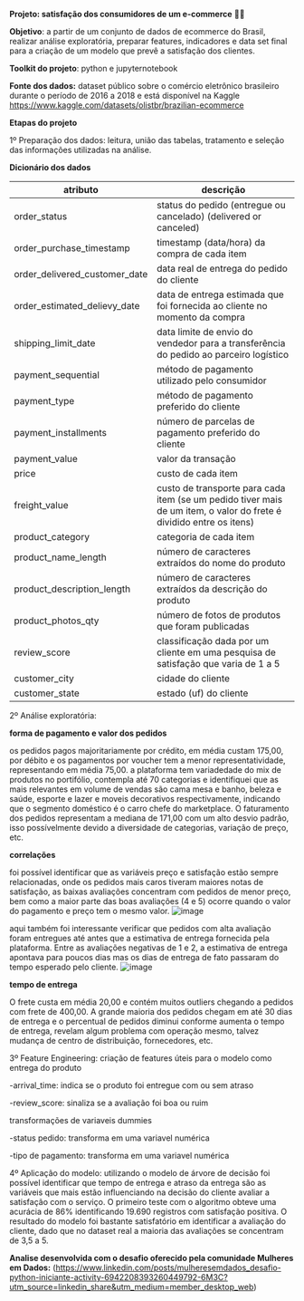 **Projeto: satisfação dos consumidores de um e-commerce** 🔎🎲

**Objetivo**: a partir de um conjunto de dados de ecommerce do Brasil, realizar análise exploratória, preparar features, indicadores e data set final para a criação de um modelo que prevê a satisfação dos clientes.

**Toolkit do projeto**: python e jupyternotebook

**Fonte dos dados:** dataset público sobre o comércio eletrônico brasileiro durante o período de 2016 a 2018 e está disponível na Kaggle https://www.kaggle.com/datasets/olistbr/brazilian-ecommerce

**Etapas do projeto**

1º Preparação dos dados: leitura, união das tabelas, tratamento e seleção das informações utilizadas na análise.

**Dicionário dos dados**

| atributo  | descrição |
| ------------- | ------------- |
|order_status|status do pedido (entregue ou cancelado) (delivered or canceled)|
|order_purchase_timestamp|timestamp (data/hora) da compra de cada item|
|order_delivered_customer_date|data real de entrega do pedido do cliente|
|order_estimated_delievy_date| data de entrega estimada que foi fornecida ao cliente no momento da compra|
|shipping_limit_date|data limite de envio do vendedor para a transferência do pedido ao parceiro logístico|
|payment_sequential|método de pagamento utilizado pelo consumidor|
|payment_type|método de pagamento preferido do cliente|
|payment_installments|número de parcelas de pagamento preferido do cliente|
|payment_value| valor da transação|
|price|custo de cada item|
|freight_value|custo de transporte para cada item (se um pedido tiver mais de um item, o valor do frete é dividido entre os itens)|
|product_category|categoria de cada item|
|product_name_length|número de caracteres extraídos do nome do produto|
|product_description_length|número de caracteres extraídos da descrição do produto|
|product_photos_qty|número de fotos de produtos que foram publicadas|
|review_score|classificação dada por um cliente em uma pesquisa de satisfação que varia de 1 a 5|
|customer_city|cidade do cliente|
|customer_state|estado (uf) do cliente|

2º Análise exploratória: 

**forma de pagamento e valor dos pedidos**

os pedidos pagos majoritariamente por crédito, em média custam 175,00, por débito e os pagamentos por voucher tem a menor representatividade, representando em média 75,00.
a plataforma tem variadedade do mix de produtos no portifólio, contempla até 70 categorias e identifiquei que as mais relevantes em volume de vendas são cama mesa e banho, beleza e saúde, esporte e lazer e moveis decorativos respectivamente, indicando que o segmento doméstico é o carro chefe do marketplace.
O faturamento dos pedidos representam a mediana de 171,00 com um alto desvio padrão, isso possívelmente devido a diversidade de categorias, variação de preço, etc.

**correlações**

foi possível identificar que as variáveis preço e satisfação estão sempre relacionadas, onde os pedidos mais caros tiveram maiores notas de satisfação, as baixas avaliações concentram com pedidos de menor preço, 
bem como a maior parte das boas avaliações (4 e 5) ocorre quando o valor do pagamento e preço tem o mesmo valor.
![image](https://github.com/lauranonato/Projeto-Satisfacao-Consumidor/assets/56266061/4386c28b-93f1-467e-93d2-8016541990e6)


aqui também foi interessante verificar que pedidos com alta avaliação foram entregues até antes que a estimativa de entrega fornecida pela plataforma. Entre as avaliações negativas de 1 e 2, a estimativa de entrega apontava para poucos dias mas os dias de entrega de fato passaram do tempo esperado pelo cliente.
![image](https://github.com/lauranonato/Projeto-Satisfacao-Consumidor/assets/56266061/5d3c7c97-7287-4a64-8955-925f2f2c2bc2)

**tempo de entrega**

O frete custa em média 20,00 e contém muitos outliers chegando a pedidos com frete de 400,00. A grande maioria dos pedidos chegam em até 30 dias de entrega e o percentual de pedidos diminui conforme aumenta o tempo de entrega, revelam algum problema com operação mesmo, talvez mudança de centro de distribuição, fornecedores, etc.


3º Feature Engineering: criação de features úteis para o modelo como entrega do produto
 
  -arrival_time: indica se o produto foi entregue com ou sem atraso
 
  -review_score: sinaliza se a avaliação foi boa ou ruim 
 
  transformações de variaveis dummies
  
  -status pedido: transforma em uma variavel numérica
  
  -tipo de pagamento: transforma em uma variavel numérica
  
  
4º Aplicação do modelo: utilizando o modelo de árvore de decisão foi possível identificar que tempo de entrega e atraso da entrega são as variáveis que mais estão influenciando na decisão do cliente avaliar a satisfação com o serviço.
O primeiro teste com o algoritmo obteve uma acurácia de 86% identificando 19.690 registros com satisfação positiva. 
O resultado do modelo foi bastante satisfatório em identificar a avaliação do cliente, dado que no dataset real a maioria das avaliações se concentram de 3,5 a 5.


**Analise desenvolvida com o desafio oferecido pela comunidade Mulheres em Dados:** (https://www.linkedin.com/posts/mulheresemdados_desafio-python-iniciante-activity-6942208393260449792-6M3C?utm_source=linkedin_share&utm_medium=member_desktop_web)
